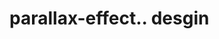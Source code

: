 # parallax-effect.. desgin                                                                                                                                                                                                                                                                                                                                                                                                                              

